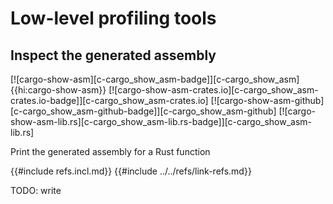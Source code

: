 # Low-level profiling tools

## Inspect the generated assembly

[![cargo-show-asm][c-cargo_show_asm-badge]][c-cargo_show_asm]{{hi:cargo-show-asm}}
[![cargo-show-asm-crates.io][c-cargo_show_asm-crates.io-badge]][c-cargo_show_asm-crates.io]
[![cargo-show-asm-github][c-cargo_show_asm-github-badge]][c-cargo_show_asm-github]
[![cargo-show-asm-lib.rs][c-cargo_show_asm-lib.rs-badge]][c-cargo_show_asm-lib.rs]

Print the generated assembly for a Rust function

{{#include refs.incl.md}}
{{#include ../../refs/link-refs.md}}

<div class="hidden">
TODO: write
</div>
